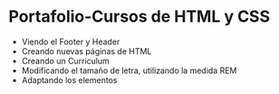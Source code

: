 ﻿# Portafolio-Cursos de HTML y CSS
 - Viendo el Footer y Header
 - Creando nuevas páginas de HTML
 - Creando un Curriculum
 - Modificando el tamaño de letra, utilizando la medida REM
 - Adaptando los elementos
